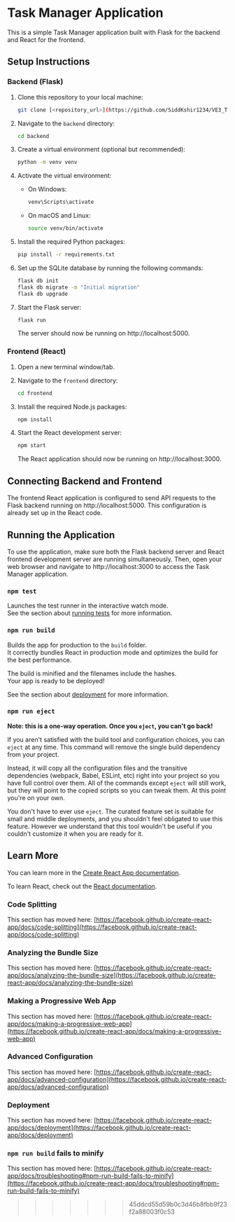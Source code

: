 # Task Manager Application

This is a simple Task Manager application built with Flask for the backend and React for the frontend.

## Setup Instructions

### Backend (Flask)

1. Clone this repository to your local machine:

    ```bash
    git clone [<repository_url>](https://github.com/SiddKshir1234/VE3_TaskManager.git)
    ```

2. Navigate to the `backend` directory:

    ```bash
    cd backend
    ```

3. Create a virtual environment (optional but recommended):

    ```bash
    python -m venv venv
    ```

4. Activate the virtual environment:

    - On Windows:

        ```bash
        venv\Scripts\activate
        ```

    - On macOS and Linux:

        ```bash
        source venv/bin/activate
        ```

5. Install the required Python packages:

    ```bash
    pip install -r requirements.txt
    ```

6. Set up the SQLite database by running the following commands:

    ```bash
    flask db init
    flask db migrate -m "Initial migration"
    flask db upgrade
    ```

7. Start the Flask server:

    ```bash
    flask run
    ```

   The server should now be running on http://localhost:5000.

### Frontend (React)

1. Open a new terminal window/tab.

2. Navigate to the `frontend` directory:

    ```bash
    cd frontend
    ```

3. Install the required Node.js packages:

    ```bash
    npm install
    ```

4. Start the React development server:

    ```bash
    npm start
    ```

   The React application should now be running on http://localhost:3000.

## Connecting Backend and Frontend

The frontend React application is configured to send API requests to the Flask backend running on http://localhost:5000. This configuration is already set up in the React code.

## Running the Application

To use the application, make sure both the Flask backend server and React frontend development server are running simultaneously. Then, open your web browser and navigate to http://localhost:3000 to access the Task Manager application.


### `npm test`

Launches the test runner in the interactive watch mode.\
See the section about [running tests](https://facebook.github.io/create-react-app/docs/running-tests) for more information.

### `npm run build`

Builds the app for production to the `build` folder.\
It correctly bundles React in production mode and optimizes the build for the best performance.

The build is minified and the filenames include the hashes.\
Your app is ready to be deployed!

See the section about [deployment](https://facebook.github.io/create-react-app/docs/deployment) for more information.

### `npm run eject`

**Note: this is a one-way operation. Once you `eject`, you can't go back!**

If you aren't satisfied with the build tool and configuration choices, you can `eject` at any time. This command will remove the single build dependency from your project.

Instead, it will copy all the configuration files and the transitive dependencies (webpack, Babel, ESLint, etc) right into your project so you have full control over them. All of the commands except `eject` will still work, but they will point to the copied scripts so you can tweak them. At this point you're on your own.

You don't have to ever use `eject`. The curated feature set is suitable for small and middle deployments, and you shouldn't feel obligated to use this feature. However we understand that this tool wouldn't be useful if you couldn't customize it when you are ready for it.

## Learn More

You can learn more in the [Create React App documentation](https://facebook.github.io/create-react-app/docs/getting-started).

To learn React, check out the [React documentation](https://reactjs.org/).

### Code Splitting

This section has moved here: [https://facebook.github.io/create-react-app/docs/code-splitting](https://facebook.github.io/create-react-app/docs/code-splitting)

### Analyzing the Bundle Size

This section has moved here: [https://facebook.github.io/create-react-app/docs/analyzing-the-bundle-size](https://facebook.github.io/create-react-app/docs/analyzing-the-bundle-size)

### Making a Progressive Web App

This section has moved here: [https://facebook.github.io/create-react-app/docs/making-a-progressive-web-app](https://facebook.github.io/create-react-app/docs/making-a-progressive-web-app)

### Advanced Configuration

This section has moved here: [https://facebook.github.io/create-react-app/docs/advanced-configuration](https://facebook.github.io/create-react-app/docs/advanced-configuration)

### Deployment

This section has moved here: [https://facebook.github.io/create-react-app/docs/deployment](https://facebook.github.io/create-react-app/docs/deployment)

### `npm run build` fails to minify

This section has moved here: [https://facebook.github.io/create-react-app/docs/troubleshooting#npm-run-build-fails-to-minify](https://facebook.github.io/create-react-app/docs/troubleshooting#npm-run-build-fails-to-minify)
>>>>>>> 45ddcd55d59b0c3d46b8fbb9f23f2a88003f0c53
